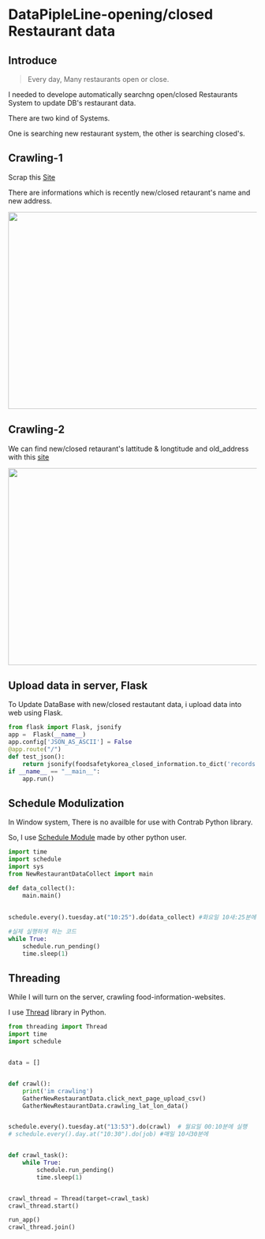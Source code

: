 # DataPipleLine-opening/closed Restaurant data
## Introduce 
> Every day, Many restaurants open or close.

I needed to develope automatically searchng open/closed Restaurants System to update DB's restaurant data.

There are two kind of Systems.

One is searching new restaurant system,
the other is searching closed's.

## Crawling-1
Scrap this [Site](http://www.foodsafetykorea.go.kr/portal/specialinfo/searchInfoCompany.do?menu_grp=MENU_NEW04&menu_no=2813)

There are informations which is  recently new/closed retaurant's name and new address.

<img src="https://user-images.githubusercontent.com/90318043/158913663-7d40097c-2595-4f0d-8515-d8a395f8c57e.png" width="750" height="400"/>

## Crawling-2

We can find  new/closed retaurant's lattitude & longtitude and old_address with this [site](https://address.dawul.co.kr/index.php)

<img src="https://user-images.githubusercontent.com/90318043/158917598-fb4b0934-278d-4717-adcd-f35004708ffa.png" width="750" height="400"/>

## Upload data in server, Flask
To Update DataBase with new/closed restautant data, i upload data into web using Flask.

```python
from flask import Flask, jsonify
app =  Flask(__name__)
app.config['JSON_AS_ASCII'] = False
@app.route("/")
def test_json():
    return jsonify(foodsafetykorea_closed_information.to_dict('records'))
if __name__ == "__main__":
    app.run()
```

## Schedule Modulization
In Window system, There is no availble for use with Contrab Python library.

So, I use [Schedule Module](https://github.com/dbader/schedule) made by other python user.
```python
import time
import schedule
import sys 
from NewRestaurantDataCollect import main

def data_collect():
    main.main()
 
 
schedule.every().tuesday.at("10:25").do(data_collect) #화요일 10새:25분에 실행

#실제 실행하게 하는 코드
while True:
    schedule.run_pending()
    time.sleep(1)
```

## Threading
While I will turn on the server, crawling food-information-websites. 

I use [Thread](https://haerong22.tistory.com/39) library in Python.
```python
from threading import Thread
import time
import schedule


data = []


def crawl():
    print('im crawling')
    GatherNewRestaurantData.click_next_page_upload_csv()
    GatherNewRestaurantData.crawling_lat_lon_data()


schedule.every().tuesday.at("13:53").do(crawl)  # 월요일 00:10분에 실행
# schedule.every().day.at("10:30").do(job) #매일 10시30분에


def crawl_task():
    while True:
        schedule.run_pending()
        time.sleep(1)


crawl_thread = Thread(target=crawl_task)
crawl_thread.start()

run_app()
crawl_thread.join()
```






